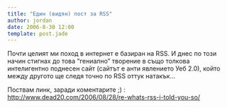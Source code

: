 ```yaml
---
title: "Един (видян) пост за RSS"
author: jordan
date: 2006-8-30 12:00
template: post.jade
---
```


Почти целият ми поход в интернет е базиран на RSS. И днес по този начин стигнах до това “гениално” творение в също толкова интелигентно поднесен сайт (сайтът е анти явлението Уеб 2.0), който между другото ще следя точно по RSS оттук натакък…

Поствам линк, заради коментарите ;) : http://www.dead20.com/2006/08/28/re-whats-rss-i-told-you-so/
